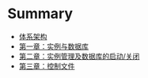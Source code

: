 # Summary

* [体系架构](README.md)
 * [第一章：实例与数据库](document/01实例与数据库.md)
 * [第二章：实例管理及数据库的启动/关闭](document/02实例管理及数据库的启动或关闭.md)
 * [第三章：控制文件](document/03控制文件)
